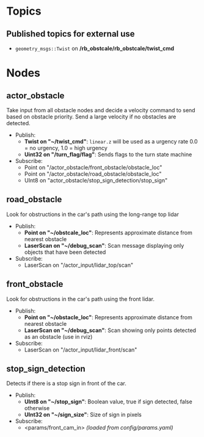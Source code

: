 # Topics

## Published topics for external use

  - `geometry_msgs::Twist` on **/rb_obstcale/rb_obstcale/twist_cmd**

# Nodes


## actor_obstacle

Take input from all obstacle nodes and decide a velocity command to send based
on obstacle priority. Send a large velocity if no obstacles are detected.

  - Publish:
    - **Twist on "~/twist_cmd"**: `linear.z` will be used as a urgency rate 0.0 = no urgency, 1.0 = high urgency
    - **Uint32 on "/turn_flag/flag"**: Sends flags to the turn state machine
  - Subscribe:
    - Point on "/actor_obstacle/front_obstacle/obstacle_loc"
    - Point on "/actor_obstacle/road_obstacle/obstacle_loc"
    - UInt8 on "actor_obstacle/stop_sign_detection/stop_sign"


## road_obstacle

Look for obstructions in the car's path using the long-range top lidar

  - Publish:
    - **Point on "~/obstcale_loc"**: Represents approximate distance from nearest obstacle
    - **LaserScan on "~/debug_scan"**: Scan message displaying only objects that have been detected
  - Subscribe:
    - LaserScan on "/actor_input/lidar_top/scan"


## front_obstacle

Look for obstructions in the car's path using the front lidar.

  - Publish:
    - **Point on "~/obstacle_loc"**: Represents approximate distance from nearest obstacle
    - **LaserScan on "~/debug_scan"**: Scan showing only points detected as an obstacle (use in rviz)
  - Subscribe:
    - LaserScan on "/actor_input/lidar_front/scan"

## stop_sign_detection

Detects if there is a stop sign in front of the car.

  - Publish:
    - **UInt8 on "~/stop_sign"**: Boolean value, true if sign detected, false otherwise
    - **UInt32 on "~/sign_size"**: Size of sign in pixels
  - Subscribe:
    - <params/front_cam_in> *(loaded from config/params.yaml)*